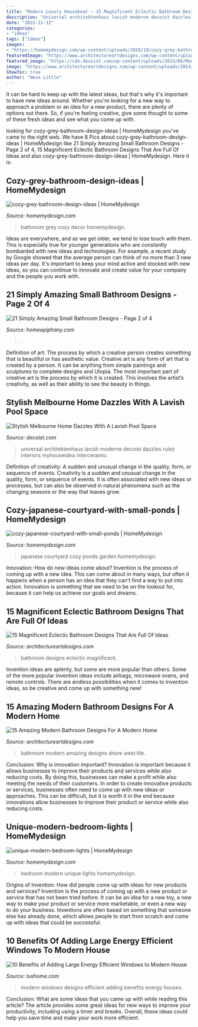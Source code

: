 ```yaml
---
title: "Modern Luxury Houseboat ~ 15 Magnificent Eclectic Bathroom Designs That Are Full Of Ideas"
description: "Universal architektenhaus lavish moderne decoist dazzles rulez interiors myhouseidea interceramic"
date: "2022-11-12"
categories:
- "ideas"
tags: ["ideas"]
images:
- "https://homemydesign.com/wp-content/uploads/2019/10/cozy-grey-bathroom-design-ideas.jpg"
featuredImage: "https://www.architectureartdesigns.com/wp-content/uploads/2016/11/15-Magnificent-Eclectic-Bathroom-Designs-That-Are-Full-Of-Ideas-6-630x886.jpg"
featured_image: "https://cdn.decoist.com/wp-content/uploads/2013/09/Modern-bathroom-at-the-Balaclava-Road-house.jpg"
image: "https://www.architectureartdesigns.com/wp-content/uploads/2014/09/15-Amazing-Modern-Bathroom-Designs-For-A-Modern-Home-15-630x947.jpg"
ShowToc: true
author: "Neva Little"
---
```



It can be hard to keep up with the latest ideas, but that's why it's important to have new ideas around. Whether you're looking for a new way to approach a problem or an idea for a new product, there are plenty of options out there. So, if you're feeling creative, give some thought to some of these fresh ideas and see what you come up with.

	

		
looking for cozy-grey-bathroom-design-ideas | HomeMydesign you've came to the right web. We have 8 Pics about cozy-grey-bathroom-design-ideas | HomeMydesign like 21 Simply Amazing Small Bathroom Designs - Page 2 of 4, 15 Magnificent Eclectic Bathroom Designs That Are Full Of Ideas and also cozy-grey-bathroom-design-ideas | HomeMydesign. Here it is:
		
    
## Cozy-grey-bathroom-design-ideas | HomeMydesign

<img loading=lazy src="https://homemydesign.com/wp-content/uploads/2019/10/cozy-grey-bathroom-design-ideas.jpg" onerror="this.onerror=null;this.src='https://tse3.mm.bing.net/th?id=OIP.KSWVINzlZSqwQDKIyw-q8QHaLP&amp;pid=15.1';" alt="cozy-grey-bathroom-design-ideas | HomeMydesign">

_Source: homemydesign.com_

>bathroom grey cozy decor homemydesign. 

	

Ideas are everywhere, and as we get older, we tend to lose touch with them. This is especially true for younger generations who are constantly bombarded with new ideas and technologies. For example, a recent study by Google showed that the average person can think of no more than 3 new ideas per day. It's important to keep your mind active and stocked with new ideas, so you can continue to innovate and create value for your company and the people you work with.

    
## 21 Simply Amazing Small Bathroom Designs - Page 2 Of 4

<img loading=lazy src="https://homeepiphany.com/wp-content/uploads/2015/05/21-Simply-Amazing-Small-Bathroom-Designs-6.jpg" onerror="this.onerror=null;this.src='https://tse4.mm.bing.net/th?id=OIP.wlBE-kp1wEawZzjVRaqDVwHaLH&amp;pid=15.1';" alt="21 Simply Amazing Small Bathroom Designs - Page 2 of 4">

_Source: homeepiphany.com_

>. 

	

Definition of art: The process by which a creative person creates something that is beautiful or has aesthetic value.
Creative art is any form of art that is created by a person. It can be anything from simple paintings and sculptures to complete designs and Utopia. The most important part of creative art is the process by which it is created. This involves the artist’s creativity, as well as their ability to see the beauty in things.

    
## Stylish Melbourne Home Dazzles With A Lavish Pool Space

<img loading=lazy src="https://cdn.decoist.com/wp-content/uploads/2013/09/Modern-bathroom-at-the-Balaclava-Road-house.jpg" onerror="this.onerror=null;this.src='https://tse2.mm.bing.net/th?id=OIP.UHAcNaRLRjahXT0MeINJGwHaKO&amp;pid=15.1';" alt="Stylish Melbourne Home Dazzles With A Lavish Pool Space">

_Source: decoist.com_

>universal architektenhaus lavish moderne decoist dazzles rulez interiors myhouseidea interceramic. 

	

Definition of creativity: A sudden and unusual change in the quality, form, or sequence of events.
Creativity is a sudden and unusual change in the quality, form, or sequence of events. It is often associated with new ideas or processes, but can also be observed in natural phenomena such as the changing seasons or the way that leaves grow.

    
## Cozy-japanese-courtyard-with-small-ponds | HomeMydesign

<img loading=lazy src="https://homemydesign.com/wp-content/uploads/2015/08/cozy-japanese-courtyard-with-small-ponds.jpg" onerror="this.onerror=null;this.src='https://tse1.mm.bing.net/th?id=OIP.Bink_9MKnjxsid4i8hpodAHaJ4&amp;pid=15.1';" alt="cozy-japanese-courtyard-with-small-ponds | HomeMydesign">

_Source: homemydesign.com_

>japanese courtyard cozy ponds garden homemydesign. 

	

Innovation: How do new ideas come about?
Invention is the process of coming up with a new idea. This can come about in many ways, but often it happens when a person has an idea that they can't find a way to put into action. Innovation is something that we need to be on the lookout for, because it can help us achieve our goals and dreams.

    
## 15 Magnificent Eclectic Bathroom Designs That Are Full Of Ideas

<img loading=lazy src="https://www.architectureartdesigns.com/wp-content/uploads/2016/11/15-Magnificent-Eclectic-Bathroom-Designs-That-Are-Full-Of-Ideas-6-630x886.jpg" onerror="this.onerror=null;this.src='https://tse3.mm.bing.net/th?id=OIP.gYICp1ww-8ykzW0XFe6MiQHaKa&amp;pid=15.1';" alt="15 Magnificent Eclectic Bathroom Designs That Are Full Of Ideas">

_Source: architectureartdesigns.com_

>bathroom designs eclectic magnificent. 

	

Invention ideas are aplenty, but some are more popular than others. Some of the more popular invention ideas include airbags, microwave ovens, and remote controls. There are endless possibilities when it comes to Invention ideas, so be creative and come up with something new!

    
## 15 Amazing Modern Bathroom Designs For A Modern Home

<img loading=lazy src="https://www.architectureartdesigns.com/wp-content/uploads/2014/09/15-Amazing-Modern-Bathroom-Designs-For-A-Modern-Home-15-630x947.jpg" onerror="this.onerror=null;this.src='https://tse4.mm.bing.net/th?id=OIP.TlQQlwhlty0B-HsSihAdmQHaLI&amp;pid=15.1';" alt="15 Amazing Modern Bathroom Designs For A Modern Home">

_Source: architectureartdesigns.com_

>bathroom modern amazing designs shore west tile. 

	

Conclusion: Why is innovation important?
Innovation is important because it allows businesses to improve their products and services while also reducing costs. By doing this, businesses can make a profit while also meeting the needs of their customers. In order to create innovative products or services, businesses often need to come up with new ideas or approaches. This can be difficult, but it is worth it in the end because innovations allow businesses to improve their product or service while also reducing costs.

    
## Unique-modern-bedroom-lights | HomeMydesign

<img loading=lazy src="https://homemydesign.com/wp-content/uploads/2016/07/unique-modern-bedroom-lights.jpg" onerror="this.onerror=null;this.src='https://tse3.mm.bing.net/th?id=OIP.7ui8-btqaRpe2ZXVJXqpJAHaFj&amp;pid=15.1';" alt="unique-modern-bedroom-lights | HomeMydesign">

_Source: homemydesign.com_

>bedroom modern unique lights homemydesign. 

	

Origins of Invention: How did people come up with ideas for new products and services?
Invention is the process of coming up with a new product or service that has not been tried before. It can be an idea for a new toy, a new way to make your product or service more marketable, or even a new way to do your business. Inventions are often based on something that someone else has already done, which allows people to start from scratch and come up with ideas that could be successful.

    
## 10 Benefits Of Adding Large Energy Efficient Windows To Modern House

<img loading=lazy src="https://www.lushome.com/wp-content/uploads/2013/11/modern-houses-large-windows-16.jpg" onerror="this.onerror=null;this.src='https://tse2.mm.bing.net/th?id=OIP.u2rWZimEyCOaOWUCx8Ro-AAAAA&amp;pid=15.1';" alt="10 Benefits of Adding Large Energy Efficient Windows to Modern House">

_Source: lushome.com_

>modern windows designs efficient adding benefits energy houses. 

	

Conclusion: What are some ideas that you came up with while reading this article?
The article provides some great ideas for new ways to improve your productivity, including using a timer and breaks. Overall, these ideas could help you save time and make your work more efficient.

